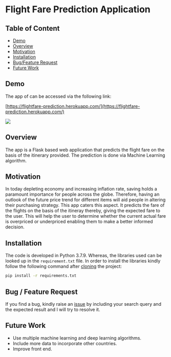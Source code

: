 # Flight Fare Prediction Application

## Table of Content

* [Demo](#Demo)
* [Overview](#Overview)
* [Motivation](#Motivation)
* [Installation](#Installation)
* [Bug/Feature Request](##bug---feature-request)
* [Future Work](#Future-Work)


## Demo
The app of can be accessed via the following link:

[https://flightfare-prediction.herokuapp.com/](https://flightfare-prediction.herokuapp.com/)

[![](https://imgur.com/Zr0pbY3.png)](https://flightfare-prediction.herokuapp.com/)

## Overview
The app is a Flask based web application that predicts the flight fare on the basis of the itinerary provided. The prediction is done via Machine Learning algorithm. 

## Motivation
In today depleting economy and increasing inflation rate, saving holds a paramount importance for people across the globe. Therefore, having an outlook of the future price trend for different items will aid people in altering their purchasing strategy. This app caters this aspect. It predicts the fare of the flights on the basis of the itineray thereby, giving the expected fare to the user. This will help the user to determine whether the current actual fare is overpriced or underpriced enabling them to make a better informed decision. 

## Installation

The code is developed in Python 3.7.9. Whereas, the libraries used can be looked up in the `requirement.txt` file. In order to install the libraries kindly follow the following command after [cloning](https://www.howtogeek.com/451360/how-to-clone-a-github-repository/) the project:

```bash
pip install -r requirements.txt
```

## Bug / Feature Request

If you find a bug, kindly raise an [issue](https://github.com/msaad1311/Flight-Fare/issues) by including your search query and the expected result and I will try to resolve it. 

## Future Work

* Use multiple machine learning and deep learning algorithms.
* Include more data to incorporate other countries.
* Improve front end.
